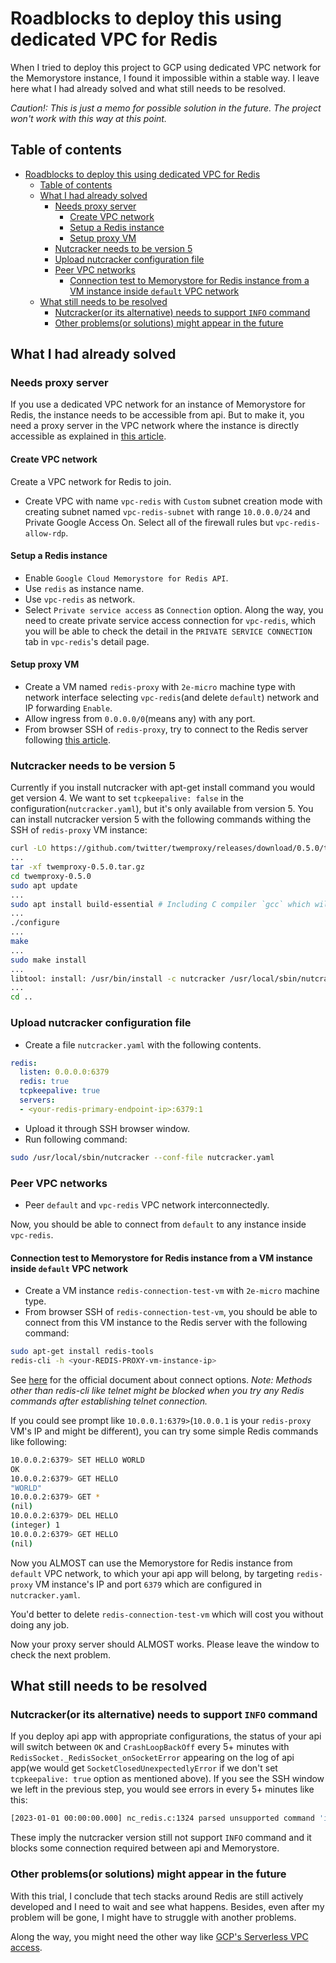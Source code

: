 # Roadblocks to deploy this using dedicated VPC for Redis

When I tried to deploy this project to GCP using dedicated VPC network for the Memorystore instance, I found it impossible within a stable way.
I leave here what I had already solved and what still needs to be resolved.

*Caution!: This is just a memo for possible solution in the future. The project won't work with this way at this point.*

## Table of contents

- [Roadblocks to deploy this using dedicated VPC for Redis](#roadblocks-to-deploy-this-using-dedicated-vpc-for-redis)
  - [Table of contents](#table-of-contents)
  - [What I had already solved](#what-i-had-already-solved)
    - [Needs proxy server](#needs-proxy-server)
      - [Create VPC network](#create-vpc-network)
      - [Setup a Redis instance](#setup-a-redis-instance)
      - [Setup proxy VM](#setup-proxy-vm)
    - [Nutcracker needs to be version 5](#nutcracker-needs-to-be-version-5)
    - [Upload nutcracker configuration file](#upload-nutcracker-configuration-file)
    - [Peer VPC networks](#peer-vpc-networks)
      - [Connection test to Memorystore for Redis instance from a VM instance inside `default` VPC network](#connection-test-to-memorystore-for-redis-instance-from-a-vm-instance-inside-default-vpc-network)
  - [What still needs to be resolved](#what-still-needs-to-be-resolved)
    - [Nutcracker(or its alternative) needs to support `INFO` command](#nutcrackeror-its-alternative-needs-to-support-info-command)
    - [Other problems(or solutions) might appear in the future](#other-problemsor-solutions-might-appear-in-the-future)

## What I had already solved

### Needs proxy server

If you use a dedicated VPC network for an instance of Memorystore for Redis, the instance needs to be accessible from api. But to make it, you need a proxy server in the VPC network where the instance is directly accessible as explained in [this article](https://medium.com/google-cloud/memorystore-redis-access-through-vpc-peering-3bb75e1746d4).

#### Create VPC network

Create a VPC network for Redis to join.

- Create VPC with name `vpc-redis` with `Custom` subnet creation mode with creating subnet named `vpc-redis-subnet` with range `10.0.0.0/24` and Private Google Access On. Select all of the firewall rules but `vpc-redis-allow-rdp`.

#### Setup a Redis instance

- Enable `Google Cloud Memorystore for Redis API`.
- Use `redis` as instance name.
- Use `vpc-redis` as network.
- Select `Private service access` as `Connection` option. Along the way, you need to create private service access connection for `vpc-redis`, which you will be able to check the detail in the `PRIVATE SERVICE CONNECTION` tab in `vpc-redis`'s detail page.

#### Setup proxy VM

- Create a VM named `redis-proxy` with `2e-micro` machine type with network interface selecting `vpc-redis`(and delete `default`) network and IP forwarding `Enable`.
- Allow ingress from `0.0.0.0/0`(means any) with any port.
- From browser SSH of `redis-proxy`, try to connect to the Redis server following [this article](https://cloud.google.com/memorystore/docs/redis/connect-redis-instance#connecting-compute-engine).

### Nutcracker needs to be version 5

Currently if you install nutcracker with apt-get install command you would get version 4. We want to set `tcpkeepalive: false` in the configuration(`nutcracker.yaml`), but it's only available from version 5. You can install nutcracker version 5 with the following commands withing the SSH of `redis-proxy` VM instance:

```sh
curl -LO https://github.com/twitter/twemproxy/releases/download/0.5.0/twemproxy-0.5.0.tar.gz
...
tar -xf twemproxy-0.5.0.tar.gz
cd twemproxy-0.5.0
sudo apt update
...
sudo apt install build-essential # Including C compiler `gcc` which will be required in the next step.
...
./configure
...
make
...
sudo make install
...
libtool: install: /usr/bin/install -c nutcracker /usr/local/sbin/nutcracker # Your nutcracker v5 is installed /usr/local/sbin/nutcracker
...
cd ..
```

### Upload nutcracker configuration file

- Create a file `nutcracker.yaml` with the following contents.

```yaml
redis:
  listen: 0.0.0.0:6379
  redis: true
  tcpkeepalive: true
  servers:
  - <your-redis-primary-endpoint-ip>:6379:1
```

- Upload it through SSH browser window.
- Run following command:

```sh
sudo /usr/local/sbin/nutcracker --conf-file nutcracker.yaml
```

### Peer VPC networks

- Peer `default` and `vpc-redis` VPC network interconnectedly.

Now, you should be able to connect from `default` to any instance inside `vpc-redis`.

#### Connection test to Memorystore for Redis instance from a VM instance inside `default` VPC network

- Create a VM instance `redis-connection-test-vm` with `2e-micro` machine type.
- From browser SSH of `redis-connection-test-vm`, you should be able to connect from this VM instance to the Redis server with the following command:

```sh
sudo apt-get install redis-tools
redis-cli -h <your-REDIS-PROXY-vm-instance-ip>
```

See [here](https://cloud.google.com/memorystore/docs/redis/connect-redis-instance) for the official document about connect options. *Note: Methods other than redis-cli like telnet might be blocked when you try any Redis commands after establishing telnet connection.*

If you could see prompt like `10.0.0.1:6379>`(`10.0.0.1` is your `redis-proxy` VM's IP and might be different), you can try some simple Redis commands like following:

```sh
10.0.0.2:6379> SET HELLO WORLD
OK
10.0.0.2:6379> GET HELLO
"WORLD"
10.0.0.2:6379> GET *
(nil)
10.0.0.2:6379> DEL HELLO
(integer) 1
10.0.0.2:6379> GET HELLO
(nil)
```

Now you ALMOST can use the Memorystore for Redis instance from `default` VPC network, to which your api app will belong, by targeting `redis-proxy` VM instance's IP and port `6379` which are configured in `nutcracker.yaml`.

You'd better to delete `redis-connection-test-vm` which will cost you without doing any job.

Now your proxy server should ALMOST works. Please leave the window to check the next problem.

## What still needs to be resolved

### Nutcracker(or its alternative) needs to support `INFO` command

If you deploy api app with appropriate configurations, the status of your api will switch between `OK` and `CrashLoopBackOff` every 5+ minutes with `RedisSocket._RedisSocket_onSocketError` appearing on the log of api app(we would get `SocketClosedUnexpectedlyError` if we don't set `tcpkeepalive: true` option as mentioned above).
If you see the SSH window we left in the previous step, you would see errors in every 5+ minutes like this:

```sh
[2023-01-01 00:00:00.000] nc_redis.c:1324 parsed unsupported command 'info'
```

These imply the nutcracker version still not support `INFO` command and it blocks some connection required between api and Memorystore.

### Other problems(or solutions) might appear in the future

With this trial, I conclude that tech stacks around Redis are still actively developed and I need to wait and see what happens. Besides, even after my problem will be gone, I might have to struggle with another problems.

Along the way, you might need the other way like [GCP's Serverless VPC access](https://cloud.google.com/vpc/docs/serverless-vpc-access).

